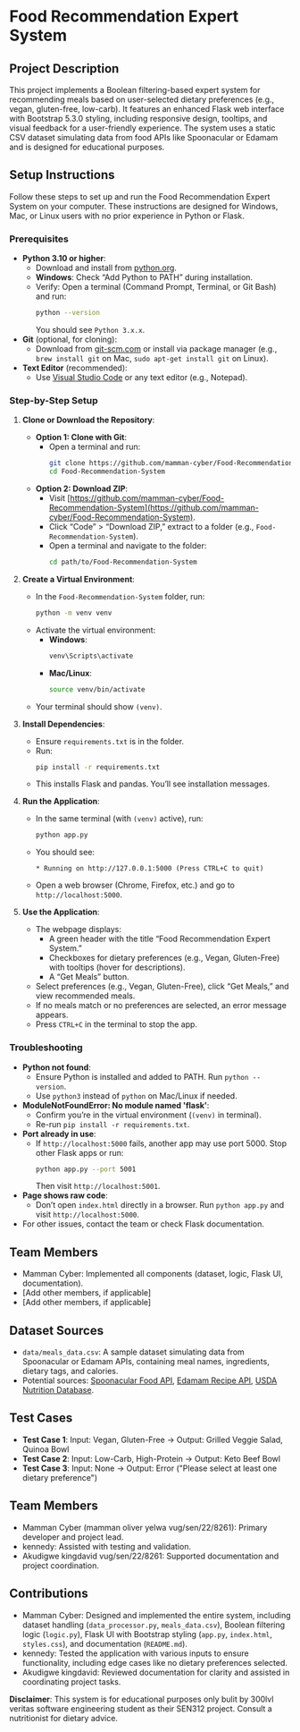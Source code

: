 # Food Recommendation Expert System

## Project Description
This project implements a Boolean filtering-based expert system for recommending meals based on user-selected dietary preferences (e.g., vegan, gluten-free, low-carb). It features an enhanced Flask web interface with Bootstrap 5.3.0 styling, including responsive design, tooltips, and visual feedback for a user-friendly experience. The system uses a static CSV dataset simulating data from food APIs like Spoonacular or Edamam and is designed for educational purposes.

## Setup Instructions

Follow these steps to set up and run the Food Recommendation Expert System on your computer. These instructions are designed for Windows, Mac, or Linux users with no prior experience in Python or Flask.

### Prerequisites
- **Python 3.10 or higher**:
  - Download and install from [python.org](https://www.python.org/downloads/).
  - **Windows**: Check “Add Python to PATH” during installation.
  - Verify: Open a terminal (Command Prompt, Terminal, or Git Bash) and run:
    ```bash
    python --version
    ```
    You should see `Python 3.x.x`.
- **Git** (optional, for cloning):
  - Download from [git-scm.com](https://git-scm.com/downloads) or install via package manager (e.g., `brew install git` on Mac, `sudo apt-get install git` on Linux).
- **Text Editor** (recommended):
  - Use [Visual Studio Code](https://code.visualstudio.com/) or any text editor (e.g., Notepad).

### Step-by-Step Setup
1. **Clone or Download the Repository**:
   - **Option 1: Clone with Git**:
     - Open a terminal and run:
       ```bash
       git clone https://github.com/mamman-cyber/Food-Recommendation-System.git
       cd Food-Recommendation-System
       ```
   - **Option 2: Download ZIP**:
     - Visit [https://github.com/mamman-cyber/Food-Recommendation-System](https://github.com/mamman-cyber/Food-Recommendation-System).
     - Click “Code” > “Download ZIP,” extract to a folder (e.g., `Food-Recommendation-System`).
     - Open a terminal and navigate to the folder:
       ```bash
       cd path/to/Food-Recommendation-System
       ```

2. **Create a Virtual Environment**:
   - In the `Food-Recommendation-System` folder, run:
     ```bash
     python -m venv venv
     ```
   - Activate the virtual environment:
     - **Windows**:
       ```bash
       venv\Scripts\activate
       ```
     - **Mac/Linux**:
       ```bash
       source venv/bin/activate
       ```
   - Your terminal should show `(venv)`.

3. **Install Dependencies**:
   - Ensure `requirements.txt` is in the folder.
   - Run:
     ```bash
     pip install -r requirements.txt
     ```
   - This installs Flask and pandas. You’ll see installation messages.

4. **Run the Application**:
   - In the same terminal (with `(venv)` active), run:
     ```bash
     python app.py
     ```
   - You should see:
     ```
     * Running on http://127.0.0.1:5000 (Press CTRL+C to quit)
     ```
   - Open a web browser (Chrome, Firefox, etc.) and go to `http://localhost:5000`.

5. **Use the Application**:
   - The webpage displays:
     - A green header with the title “Food Recommendation Expert System.”
     - Checkboxes for dietary preferences (e.g., Vegan, Gluten-Free) with tooltips (hover for descriptions).
     - A “Get Meals” button.
   - Select preferences (e.g., Vegan, Gluten-Free), click “Get Meals,” and view recommended meals.
   - If no meals match or no preferences are selected, an error message appears.
   - Press `CTRL+C` in the terminal to stop the app.

### Troubleshooting
- **Python not found**:
  - Ensure Python is installed and added to PATH. Run `python --version`.
  - Use `python3` instead of `python` on Mac/Linux if needed.
- **ModuleNotFoundError: No module named 'flask'**:
  - Confirm you’re in the virtual environment (`(venv)` in terminal).
  - Re-run `pip install -r requirements.txt`.
- **Port already in use**:
  - If `http://localhost:5000` fails, another app may use port 5000. Stop other Flask apps or run:
    ```bash
    python app.py --port 5001
    ```
    Then visit `http://localhost:5001`.
- **Page shows raw code**:
  - Don’t open `index.html` directly in a browser. Run `python app.py` and visit `http://localhost:5000`.
- For other issues, contact the team or check Flask documentation.

## Team Members
- Mamman Cyber: Implemented all components (dataset, logic, Flask UI, documentation).
- [Add other members, if applicable]
- [Add other members, if applicable]

## Dataset Sources
- `data/meals_data.csv`: A sample dataset simulating data from Spoonacular or Edamam APIs, containing meal names, ingredients, dietary tags, and calories.
- Potential sources: [Spoonacular Food API](https://spoonacular.com/food-api), [Edamam Recipe API](https://developer.edamam.com/edamam-recipe-api), [USDA Nutrition Database](https://fdc.nal.usda.gov/).

## Test Cases
- **Test Case 1**: Input: Vegan, Gluten-Free → Output: Grilled Veggie Salad, Quinoa Bowl
- **Test Case 2**: Input: Low-Carb, High-Protein → Output: Keto Beef Bowl
- **Test Case 3**: Input: None → Output: Error ("Please select at least one dietary preference")


## Team Members
- Mamman Cyber (mamman oliver yelwa vug/sen/22/8261): Primary developer and project lead.
- kennedy: Assisted with testing and validation.
- Akudigwe kingdavid vug/sen/22/8261: Supported documentation and project coordination.

## Contributions
- Mamman Cyber: Designed and implemented the entire system, including dataset handling (`data_processor.py`, `meals_data.csv`), Boolean filtering logic (`logic.py`), Flask UI with Bootstrap styling (`app.py`, `index.html`, `styles.css`), and documentation (`README.md`).
- kennedy: Tested the application with various inputs to ensure functionality, including edge cases like no dietary preferences selected.
- Akudigwe kingdavid: Reviewed documentation for clarity and assisted in coordinating project tasks.


**Disclaimer**: This system is for educational purposes only bulit by 300lvl veritas software engineering student as their SEN312 project. Consult a nutritionist for dietary advice.
